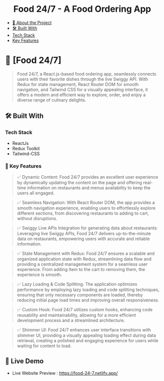 <div align="center" id="#readme-top">

  <h1><b>Food 24/7 - A Food Ordering App</b></h3>
</div>

<!-- TABLE OF CONTENTS -->

- [📖 About the Project](#about-project)
- [🛠 Built With](#built-with)
- [Tech Stack](#tech-stack)
- [Key Features](#key-features)

<!-- PROJECT DESCRIPTION -->

# 🚀 [Food 24/7] <a name="about-project"></a>

> Food 24/7, a React.js-based food ordering app, seamlessly connects users with their favorite dishes through the live Swiggy API. With Redux for state management, React Router DOM for smooth navigation, and Tailwind CSS for a visually appealing interface, it offers a modern and efficient way to explore, order, and enjoy a diverse range of culinary delights.

## 🛠 Built With <a name="built-with"></a>

### Tech Stack <a name="tech-stack"></a>

- ReactJs
- Redux Toolkit
- Tailwind-CSS

<!-- Features -->

### 🎯 Key Features <a name="key-features"></a>

> ✅ Dynamic Content: Food 24/7 provides an excellent user experience by dynamically updating the content on the page and offering real-time information on restaurants and menus  availability to keep the users all engaged.

> ✅ Seamless Navigation: With React Router DOM, the app provides a smooth navigation experience, enabling users to effortlessly explore different sections, from discovering restaurants to adding to cart, without disruptions.

> ✅ Swiggy Live APIs Integration for generating data about restaurants: Leveraging live Swiggy APIs, Food 24/7 delivers up-to-the-minute data on restaurants, empowering users with accurate and reliable information.

> ✅ State Management with Redux: Food 24/7 ensures a scalable and organized application state with Redux, streamlining data flow and providing a centralized management system for a seamless user experience. From adding Item to the cart to removing them, the experience is smooth.

> ✅ Lazy Loading & Code Splitting: The application optimizes performance by employing lazy loading and code splitting techniques, ensuring that only necessary components are loaded, thereby reducing initial page load times and improving overall responsiveness.

> ✅ Custom Hook: Food 24/7 utilizes custom hooks, enhancing code reusability and maintainability, allowing for a more efficient development process and a streamlined architecture.

> ✅ Shimmer UI: Food 24/7 enhances user interface transitions with shimmer UI, providing a visually appealing loading effect during data retrieval, creating a polished and engaging experience for users while waiting for content to load.

## 🚀 Live Demo <a name="live-demo"></a>
- Live Website Preview : <a href="https://food-24-7.netlify.app/" target="_blank">https://food-24-7.netlify.app/</a>
